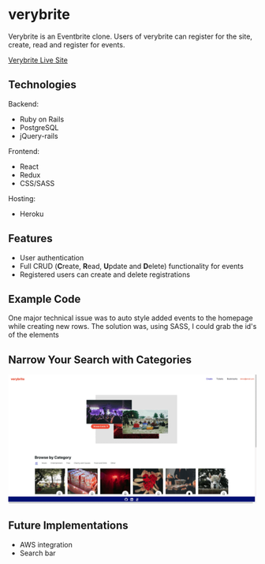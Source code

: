# verybrite

Verybrite is an Eventbrite clone. Users of verybrite can register for the site, create, read and register for events.

[Verybrite Live Site](https://very-brite.herokuapp.com/)

## Technologies

Backend:

* Ruby on Rails
* PostgreSQL
* jQuery-rails

Frontend:

* React
* Redux
* CSS/SASS

Hosting: 

* Heroku

## Features

* User authentication
* Full CRUD (**C**reate, **R**ead, **U**pdate and **D**elete) functionality for events
* Registered users can create and delete registrations

## Example Code

One major technical issue was to auto style added events to the homepage while creating new rows. The solution was, using SASS, I could grab the id's of the elements

## Narrow Your Search with Categories

![Categories](eventbrite_categories.gif)


## Future Implementations

* AWS integration
* Search bar
